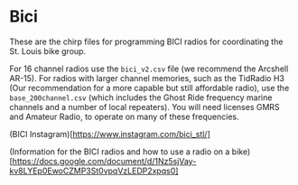 # Bici

These are the chirp files for programming BICI radios for coordinating the St. Louis bike group.

For 16 channel radios use the `bici_v2.csv` file (we recommend the Arcshell AR-15).  For radios with larger channel memories, such as the TidRadio H3 (Our recommendation for a more capable but still affordable radio), use the `base_200channel.csv` (which includes the Ghost Ride frequency marine channels and a number of local repeaters).  You will need licenses GMRS and Amateur Radio, to operate on many of these frequencies.

(BICI Instagram)[https://www.instagram.com/bici_stl/]

(Information for the BICI radios and how to use a radio on a bike)[https://docs.google.com/document/d/1Nz5sjVay-kv8LYEp0EwoCZMP3St0vpqVzLEDP2xpqs0]
